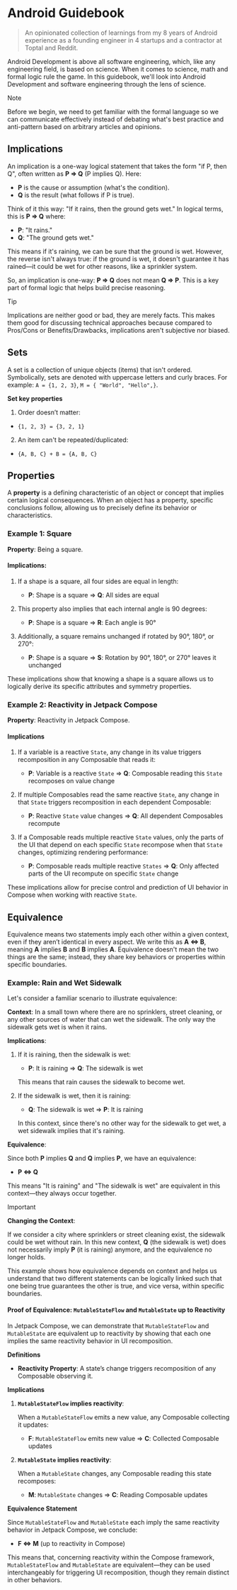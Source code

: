 # Android Guidebook

> An opinionated collection of learnings from my 8 years of Android experience as a founding engineer in 4 startups and a contractor at Toptal and Reddit.

Android Development is above all software engineering, which, like any engineering field, is based on science. When it comes to science, math and formal logic rule the game. In this guidebook, we'll look into Android Development and software engineering through the lens of science.

> [!NOTE]
> Before we begin, we need to get familiar with the formal language so we can communicate effectively instead of debating what's best practice and anti-pattern based on arbitrary articles and opinions.

## Implications

An implication is a one-way logical statement that takes the form "if P, then Q", often written as **P ⇒ Q** (P implies Q). Here:

- **P** is the cause or assumption (what's the condition).
- **Q** is the result (what follows if P is true).

Think of it this way: "If it rains, then the ground gets wet." In logical terms, this is **P ⇒ Q** where:

- **P**: "It rains."
- **Q**: "The ground gets wet."

This means if it's raining, we can be sure that the ground is wet. However, the reverse isn't always true: if the ground is wet, it doesn't guarantee it has rained—it could be wet for other reasons, like a sprinkler system.

So, an implication is one-way: **P ⇒ Q** does not mean **Q ⇒ P**. This is a key part of formal logic that helps build precise reasoning.

> [!TIP]
> Implications are neither good or bad, they are merely facts. This makes them good for discussing technical approaches because compared to Pros/Cons or Benefits/Drawbacks, implications aren't subjective nor biased.

## Sets

A set is a collection of unique objects (items) that isn't ordered. Symbolically, sets are denoted with uppercase letters and curly braces. For example: `A = {1, 2, 3}`, `M = { "World", "Hello",}`.

**Set key properties**

1. Order doesn’t matter:
- `{1, 2, 3} = {3, 2, 1}`

2. An item can't be repeated/duplicated:
- `{A, B, C} + B = {A, B, C}`

## Properties

A **property** is a defining characteristic of an object or concept that implies certain logical consequences. When an object has a property, specific conclusions follow, allowing us to precisely define its behavior or characteristics.

### Example 1: Square
**Property**: Being a square.

#### Implications:

1. If a shape is a square, all four sides are equal in length:
   - **P**: Shape is a square ⇒ **Q**: All sides are equal

2. This property also implies that each internal angle is 90 degrees:
   - **P**: Shape is a square ⇒ **R**: Each angle is 90°

3. Additionally, a square remains unchanged if rotated by 90°, 180°, or 270°:
   - **P**: Shape is a square ⇒ **S**: Rotation by 90°, 180°, or 270° leaves it unchanged

These implications show that knowing a shape is a square allows us to logically derive its specific attributes and symmetry properties.

### Example 2: Reactivity in Jetpack Compose

**Property**: Reactivity in Jetpack Compose.

#### Implications

1. If a variable is a reactive `State`, any change in its value triggers recomposition in any Composable that reads it:
   - **P**: Variable is a reactive `State` ⇒ **Q**: Composable reading this `State` recomposes on value change

2. If multiple Composables read the same reactive `State`, any change in that `State` triggers recomposition in each dependent Composable:
   - **P**: Reactive `State` value changes ⇒ **Q**: All dependent Composables recompute

3. If a Composable reads multiple reactive `State` values, only the parts of the UI that depend on each specific `State` recompose when that `State` changes, optimizing rendering performance:
   - **P**: Composable reads multiple reactive `States` ⇒ **Q**: Only affected parts of the UI recompute on specific `State` change

These implications allow for precise control and prediction of UI behavior in Compose when working with reactive `State`.

## Equivalence

Equivalence means two statements imply each other within a given context, even if they aren’t identical in every aspect. We write this as **A ⇔ B**, meaning **A** implies **B** and **B** implies **A**. Equivalence doesn't mean the two things are the same; instead, they share key behaviors or properties within specific boundaries.

### Example: Rain and Wet Sidewalk

Let's consider a familiar scenario to illustrate equivalence:

**Context**: In a small town where there are no sprinklers, street cleaning, or any other sources of water that can wet the sidewalk. The only way the sidewalk gets wet is when it rains.

**Implications**:

1. If it is raining, then the sidewalk is wet:

   - **P**: It is raining ⇒ **Q**: The sidewalk is wet

   This means that rain causes the sidewalk to become wet.

2. If the sidewalk is wet, then it is raining:

   - **Q**: The sidewalk is wet ⇒ **P**: It is raining

   In this context, since there's no other way for the sidewalk to get wet, a wet sidewalk implies that it's raining.

**Equivalence**:

Since both **P** implies **Q** and **Q** implies **P**, we have an equivalence:

- **P ⇔ Q**

This means "It is raining" and "The sidewalk is wet" are equivalent in this context—they always occur together.

> [!IMPORTANT]
> **Changing the Context**:
>
> If we consider a city where sprinklers or street cleaning exist, the sidewalk could be wet without rain. In this new context, **Q** (the sidewalk is wet) does not necessarily imply **P** (it is raining) anymore, and the equivalence no longer holds.

This example shows how equivalence depends on context and helps us understand that two different statements can be logically linked such that one being true guarantees the other is true, and vice versa, within specific boundaries.

#### Proof of Equivalence: `MutableStateFlow` and `MutableState` up to Reactivity

In Jetpack Compose, we can demonstrate that `MutableStateFlow` and `MutableState` are equivalent up to reactivity by showing that each one implies the same reactivity behavior in UI recomposition.

**Definitions**

- **Reactivity Property**: A state’s change triggers recomposition of any Composable observing it.

**Implications**

1. **`MutableStateFlow` implies reactivity**:

   When a `MutableStateFlow` emits a new value, any Composable collecting it updates:

   - **F**: `MutableStateFlow` emits new value ⇒ **C**: Collected Composable updates

2. **`MutableState` implies reactivity**:

   When a `MutableState` changes, any Composable reading this state recomposes:

   - **M**: `MutableState` changes ⇒ **C**: Reading Composable updates

**Equivalence Statement**

Since `MutableStateFlow` and `MutableState` each imply the same reactivity behavior in Jetpack Compose, we conclude:

- **F ⇔ M** (up to reactivity in Compose)

This means that, concerning reactivity within the Compose framework, `MutableStateFlow` and `MutableState` are equivalent—they can be used interchangeably for triggering UI recomposition, though they remain distinct in other behaviors.
